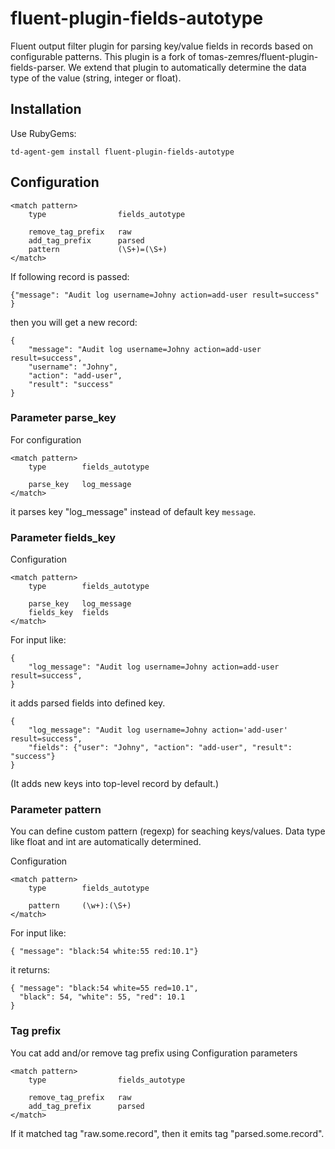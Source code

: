 fluent-plugin-fields-autotype
===========================

Fluent output filter plugin for parsing key/value fields in records
based on configurable patterns. This plugin is a fork of tomas-zemres/fluent-plugin-fields-parser. We extend that plugin to automatically determine the data type of the value (string, integer or float).

## Installation

Use RubyGems:

    td-agent-gem install fluent-plugin-fields-autotype

## Configuration

    <match pattern>
        type                fields_autotype

        remove_tag_prefix   raw
        add_tag_prefix      parsed
        pattern             (\S+)=(\S+)
    </match>

If following record is passed:

```
{"message": "Audit log username=Johny action=add-user result=success" }
```

then you will get a new record:

```
{
    "message": "Audit log username=Johny action=add-user result=success",
    "username": "Johny",
    "action": "add-user",
    "result": "success"
}
```

### Parameter parse_key

For configuration

    <match pattern>
        type        fields_autotype

        parse_key   log_message
    </match>

it parses key "log_message" instead of default key `message`.

### Parameter fields_key

Configuration

    <match pattern>
        type        fields_autotype

        parse_key   log_message
        fields_key  fields
    </match>

For input like:

```
{
    "log_message": "Audit log username=Johny action=add-user result=success",
}
```

it adds parsed fields into defined key.

```
{
    "log_message": "Audit log username=Johny action='add-user' result=success",
    "fields": {"user": "Johny", "action": "add-user", "result": "success"}
}
```

(It adds new keys into top-level record by default.)

### Parameter pattern

You can define custom pattern (regexp) for seaching keys/values. Data type like float and int are automatically determined.

Configuration

    <match pattern>
        type        fields_autotype

        pattern     (\w+):(\S+)
    </match>

For input like:
```
{ "message": "black:54 white:55 red:10.1"}
```

it returns:

```
{ "message": "black:54 white=55 red=10.1",
  "black": 54, "white": 55, "red": 10.1
}
```

### Tag prefix

You cat add and/or remove tag prefix using Configuration parameters

    <match pattern>
        type                fields_autotype

        remove_tag_prefix   raw
        add_tag_prefix      parsed
    </match>

If it matched tag "raw.some.record", then it emits tag "parsed.some.record".

